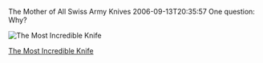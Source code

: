 The Mother of All Swiss Army Knives
2006-09-13T20:35:57
One question: Why?

![The Most Incredible Knife](http://www.outdoorlife.com/outdoor/images/wenger_264.jpg)

[The Most Incredible Knife](http://www.outdoorlife.com/outdoor/photogallery/article/0,20036,1145810_1304110,00.html)
